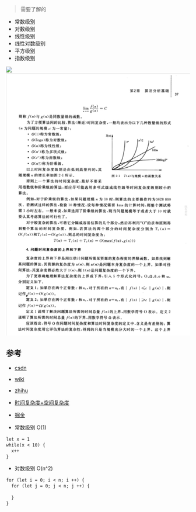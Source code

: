 > 需要了解的

- 常数级别
- 对数级别
- 线性级别
- 线性对数级别
- 平方级别
- 指数级别

![](https://pic4.zhimg.com/v2-a1387c0df75b3bc0fc81285efd0fed70_r.jpg)
![](20190925085235.png)

## 参考

- [csdn](https://blog.csdn.net/zolalad/article/details/11848739)
- [wiki](https://zh.wikipedia.org/wiki/%E6%97%B6%E9%97%B4%E5%A4%8D%E6%9D%82%E5%BA%A6)
- [zhihu](https://www.zhihu.com/question/21387264)
- [时间复杂度+空间复杂度](https://juejin.im/post/5cc6cf975188255e341c4466)
- [掘金](https://juejin.im/post/5c2a1d9d6fb9a04a0f654581)

- 常数级别 O(1)

```执行10次
let x = 1
while(x < 10) {
  x++
}
```

- 对数级别 O(n^2)

```
for (let i = 0; i < n; i ++) {
  for (let j = 0; j < n; j ++) {

  }
}
```
